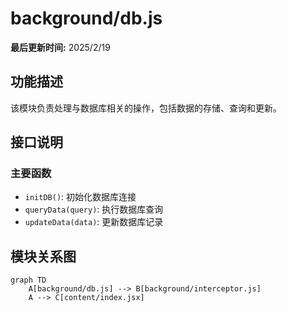 # background/db.js

**最后更新时间:** 2025/2/19

## 功能描述

该模块负责处理与数据库相关的操作，包括数据的存储、查询和更新。

## 接口说明

### 主要函数

- `initDB()`: 初始化数据库连接
- `queryData(query)`: 执行数据库查询
- `updateData(data)`: 更新数据库记录

## 模块关系图

```mermaid
graph TD
    A[background/db.js] --> B[background/interceptor.js]
    A --> C[content/index.jsx]
```
